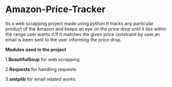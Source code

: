 # Amazon-Price-Tracker

Its a web scrapping project made using python.It tracks any particular product of the Amazon and keeps an eye on the price drop until it lies within the range user wants it.If it matches the given price constraint by user,an email is been sent to the user informing the price drop.

**Modules used in the project**

1.**BeautifulSoup** for web scrapping

2.**Requests** for handling requests

3.**smtplib** for email related works
